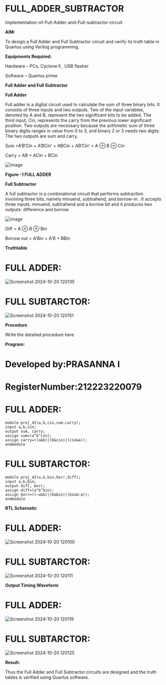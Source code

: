 # FULL_ADDER_SUBTRACTOR

Implementation-of-Full-Adder-and-Full-subtractor-circuit

**AIM:**

To design a Full Adder and Full Subtractor circuit and verify its truth table in Quartus using Verilog programming.

**Equipments Required:**

Hardware – PCs, Cyclone II , USB flasher

Software – Quartus prime

**Full Adder and Full Subtractor**

**Full Adder**

Full adder is a digital circuit used to calculate the sum of three binary bits. It consists of three inputs and two outputs. Two of the input variables, denoted by A and B, represent the two significant bits to be added. The third input, Cin, represents the carry from the previous lower significant position. Two outputs are necessary because the arithmetic sum of three binary digits ranges in value from 0 to 3, and binary 2 or 3 needs two digits. The two outputs are sum and carry.

Sum =A’B’Cin + A’BCin’ + ABCin + AB’Cin’ = A ⊕ B ⊕ Cin 

Carry = AB + ACin + BCin

![image](https://github.com/naavaneetha/FULL_ADDER_SUBTRACTOR/assets/154305477/0f30ba51-5ffb-4198-845f-18e054f675e7)

**Figure -1 FULL ADDER**

**Full Subtractor**

A full subtractor is a combinational circuit that performs subtraction involving three bits, namely minuend, subtrahend, and borrow-in . It accepts three inputs: minuend, subtrahend and a borrow bit and it produces two outputs: difference and borrow.

![image](https://github.com/naavaneetha/FULL_ADDER_SUBTRACTOR/assets/154305477/02b24f51-ab51-4304-9ad6-7b81ffc1ead5)

Diff = A ⊕ B ⊕ Bin 

Borrow out = A'Bin + A'B + BBin

**Truthtable**
# FULL ADDER:

![Screenshot 2024-10-20 120135](https://github.com/user-attachments/assets/01b0aa09-2174-4d11-b3ed-a8aff891eb94)

#  FULL SUBTARCTOR:


![Screenshot 2024-10-20 120151](https://github.com/user-attachments/assets/474f2abd-4c12-4224-93de-651590dbcece)

**Procedure**

Write the detailed procedure here

**Program:**
 # Developed by:PRASANNA I
 # RegisterNumber:212223220079
 # FULL ADDER:
 ```
module proj_41(a,b,cin,sum,carry);
input a,b,cin;
output sum, carry;
assign sum=(a^b^cin);
assign carry=((a&b)|(b&cin)|(cin&a));
endmodule
```


 # FULL SUBTARCTOR:
 ```
module proj_42(a,b,bin,borr,diff);
input a,b,bin;
output diff, borr;
assign diff=(a^b^bin);
assign borr=((~a&b)|(b&bin)|(bin&~a));
endmodule

```

**RTL Schematic**
# FULL ADDER:
![Screenshot 2024-10-20 120100](https://github.com/user-attachments/assets/596521ce-ba77-45f8-9936-ae0f9a765834)





# FULL SUBTARCTOR:
![Screenshot 2024-10-20 120111](https://github.com/user-attachments/assets/916bae75-28e6-4de2-b48e-5eeb1f0e1df4)


**Output Timing Waveform**




# FULL ADDER:

![Screenshot 2024-10-20 120119](https://github.com/user-attachments/assets/fcd79eb5-9ee6-4a17-a55c-fae03925f1df)



# FULL SUBTARCTOR:



![Screenshot 2024-10-20 120125](https://github.com/user-attachments/assets/30f5a160-93c2-4928-8bc9-d8cde444834d)

**Result:**

Thus the Full Adder and Full Subtractor circuits are designed and the truth tables is verified using Quartus software.



